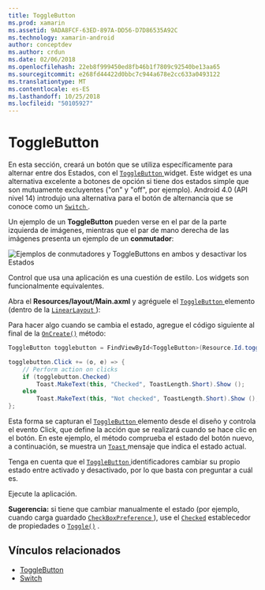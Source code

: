 ```yaml
---
title: ToggleButton
ms.prod: xamarin
ms.assetid: 9ADA8FCF-63ED-897A-DD56-D7D86535A92C
ms.technology: xamarin-android
author: conceptdev
ms.author: crdun
ms.date: 02/06/2018
ms.openlocfilehash: 22eb8f999450ed8fb46b1f7809c92540be13aa65
ms.sourcegitcommit: e268fd44422d0bbc7c944a678e2cc633a0493122
ms.translationtype: MT
ms.contentlocale: es-ES
ms.lasthandoff: 10/25/2018
ms.locfileid: "50105927"
---
```

# <a name="togglebutton"></a>ToggleButton

En esta sección, creará un botón que se utiliza específicamente para alternar entre dos Estados, con el [ `ToggleButton` ](https://developer.xamarin.com/api/type/Android.Widget.ToggleButton/) widget. Este widget es una alternativa excelente a botones de opción si tiene dos estados simple que son mutuamente excluyentes ("on" y "off", por ejemplo). Android 4.0 (API nivel 14) introdujo una alternativa para el botón de alternancia que se conoce como un [ `Switch` ](https://developer.xamarin.com/api/type/Android.Widget.Switch/).

Un ejemplo de un **ToggleButton** pueden verse en el par de la parte izquierda de imágenes, mientras que el par de mano derecha de las imágenes presenta un ejemplo de un **conmutador**:

![Ejemplos de conmutadores y ToggleButtons en ambos y desactivar los Estados](toggle-button-images/togglebutton-switch.png)  

Control que usa una aplicación es una cuestión de estilo. Los widgets son funcionalmente equivalentes.

Abra el **Resources/layout/Main.axml** y agréguele el [ `ToggleButton` ](https://developer.xamarin.com/api/type/Android.Widget.ToggleButton/) elemento (dentro de la [ `LinearLayout` ](https://developer.xamarin.com/api/type/Android.Widget.LinearLayout/)):

Para hacer algo cuando se cambia el estado, agregue el código siguiente al final de la [`OnCreate()`](https://developer.xamarin.com/api/member/Android.App.Activity.OnCreate/p/Android.OS.Bundle/Android.OS.PersistableBundle)
método:

```csharp
ToggleButton togglebutton = FindViewById<ToggleButton>(Resource.Id.togglebutton);

togglebutton.Click += (o, e) => {
    // Perform action on clicks
    if (togglebutton.Checked)
        Toast.MakeText(this, "Checked", ToastLength.Short).Show ();
    else
        Toast.MakeText(this, "Not checked", ToastLength.Short).Show ();
};
```

Esta forma se capturan el [ `ToggleButton` ](https://developer.xamarin.com/api/type/Android.Widget.ToggleButton/) elemento desde el diseño y controla el evento Click, que define la acción que se realizará cuando se hace clic en el botón. En este ejemplo, el método comprueba el estado del botón nuevo, a continuación, se muestra un [ `Toast` ](https://developer.xamarin.com/api/type/Android.Widget.Toast/) mensaje que indica el estado actual.

Tenga en cuenta que el [ `ToggleButton` ](https://developer.xamarin.com/api/type/Android.Widget.ToggleButton/) identificadores cambiar su propio estado entre activado y desactivado, por lo que basta con preguntar a cuál es.

Ejecute la aplicación.


**Sugerencia:** si tiene que cambiar manualmente el estado (por ejemplo, cuando carga guardado [ `CheckBoxPreference` ](https://developer.xamarin.com/api/type/Android.Preferences.CheckBoxPreference/)), use el [`Checked`](https://developer.xamarin.com/api/property/Android.Widget.CompoundButton.Checked/)
establecedor de propiedades o [`Toggle()`](https://developer.xamarin.com/api/member/Android.Widget.CompoundButton.Toggle/)
.


## <a name="related-links"></a>Vínculos relacionados

- [ToggleButton](http://developer.android.com/reference/android/widget/ToggleButton.html)
- [Switch](http://developer.android.com/reference/android/widget/Switch.html)
